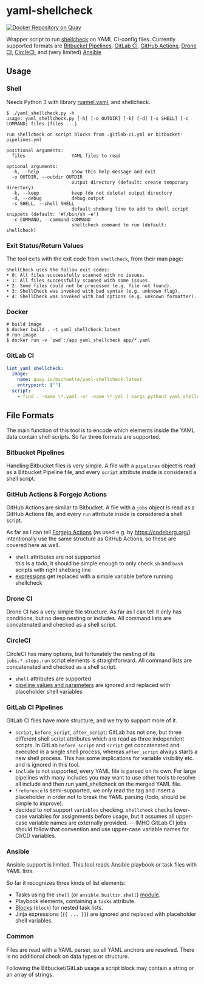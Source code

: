 # yaml-shellcheck

[![Docker Repository on Quay](https://quay.io/repository/mschuette/yaml-shellcheck/status "Docker Repository on Quay")](https://quay.io/repository/mschuette/yaml-shellcheck)

Wrapper script to run [shellcheck](https://github.com/koalaman/shellcheck) on YAML CI-config files.
Currently supported formats are
[Bitbucket Pipelines](https://support.atlassian.com/bitbucket-cloud/docs/configure-bitbucket-pipelinesyml/),
[GitLab CI](https://docs.gitlab.com/ee/ci/yaml/gitlab_ci_yaml.html),
[GitHub Actions](https://docs.github.com/en/actions),
[Drone CI](https://docs.drone.io/pipeline/overview/),
[CircleCI](https://circleci.com/docs/2.0/configuration-reference/),
and (very limited) [Ansible](https://docs.ansible.com/ansible/2.9/modules/shell_module.html)

## Usage

### Shell

Needs Python 3 with library [ruamel.yaml](https://pypi.org/project/ruamel.yaml/),
and shellcheck.

```text
$ ./yaml_shellcheck.py -h
usage: yaml_shellcheck.py [-h] [-o OUTDIR] [-k] [-d] [-s SHELL] [-c COMMAND] files [files ...]

run shellcheck on script blocks from .gitlab-ci.yml or bitbucket-pipelines.yml

positional arguments:
  files                 YAML files to read

optional arguments:
  -h, --help            show this help message and exit
  -o OUTDIR, --outdir OUTDIR
                        output directory (default: create temporary directory)
  -k, --keep            keep (do not delete) output directory
  -d, --debug           debug output
  -s SHELL, --shell SHELL
                        default shebang line to add to shell script snippets (default: '#!/bin/sh -e')
  -c COMMAND, --command COMMAND
                        shellcheck command to run (default: shellcheck)
```

### Exit Status/Return Values

The tool exits with the exit code from `shellcheck`, from their man page:

    ShellCheck uses the follow exit codes:
    • 0: All files successfully scanned with no issues.
    • 1: All files successfully scanned with some issues.
    • 2: Some files could not be processed (e.g. file not found).
    • 3: ShellCheck was invoked with bad syntax (e.g. unknown flag).
    • 4: ShellCheck was invoked with bad options (e.g. unknown formatter).

### Docker

```shell
# build image
$ docker build . -t yaml_shellcheck:latest
# run image
$ docker run -v `pwd`:/app yaml_shellcheck app/*.yaml
```

### GitLab CI

```yaml
lint_yaml_shellcheck:
  image:
    name: quay.io/mschuette/yaml-shellcheck:latest
    entrypoint: [""]
  script:
    - find . -name \*.yaml -or -name \*.yml | xargs python3 yaml_shellcheck.py
```

## File Formats

The main function of this tool is to encode which elements inside the YAML data
contain shell scripts. So far three formats are supported.

### Bitbucket Pipelines

Handling Bitbucket files is very simple. A file with a `pipelines` object
is read as a Bitbucket Pipeline file, and every `script` attribute inside
is considered a shell script.

### GitHub Actions & Forgejo Actions

GitHub Actions are similar to Bitbucket. A file with a `jobs` object
is read as a GitHub Actions file, and every `run` attribute inside
is considered a shell script.

As far as I can tell [Forgejo Actions](https://forgejo.org/docs/latest/user/actions/) (as used e.g. by https://codeberg.org/) intentionally use the same structure as GitHub Actions, so these are covered here as well.

* `shell` attributes are not supported  
this is a todo, it should be simple enough to only check `sh` and `bash` scripts with right shebang line
* [expressions](https://docs.github.com/en/actions/reference/context-and-expression-syntax-for-github-actions) get replaced with a simple variable before running shellcheck

### Drone CI

Drone CI has a very simple file structure. As far as I can tell it only has
conditions, but no deep nesting or includes. All command lists are concatenated
and checked as a shell script.

### CircleCI

CircleCI has many options, but fortunately the nesting of its `jobs.*.steps.run` script elements is straightforward. All command lists are concatenated and checked as a shell script.

* `shell` attributes are supported  
* [pipeline values and parameters](https://circleci.com/docs/2.0/pipeline-variables/) are ignored and replaced with placeholder shell variables

### GitLab CI Pipelines

GitLab CI files have more structure, and we try to support more of it.

* `script`, `before_script`, `after_script`: GitLab has not one, but three different shell script attributes which are read as three independent scripts. In GitLab `before_script` and `script` get concatenated and executed in a single shell process, whereas `after_script` always starts a new shell process. This has some implications for variable visibility etc. and is ignored in this tool.
* `include` is not supported, every YAML file is parsed on its own. For large pipelines with many includes you may want to use other tools to resolve all include and then run yaml_shellcheck on the merged YAML file.
* `!reference` is semi-supported, we only read the tag and insert a placeholder in order not to break the YAML parsing (todo, should be simple to improve).
* decided to _not_ support `variables` checking. `shellcheck` checks lower-case variables for assignments before usage, but it assumes all upper-case variable names are externally provided. -- IMHO GitLab CI jobs should follow that convention and use upper-case variable names for CI/CD variables.

### Ansible

Ansible support is limited. This tool reads Ansible playbook or task files with YAML lists.

So far it recognizes three kinds of list elements:
* Tasks using the `shell` (or `ansible.builtin.shell`) [module](https://docs.ansible.com/ansible/latest/collections/ansible/builtin/shell_module.html#ansible-collections-ansible-builtin-shell-module).
* Playbook elements, containing a `tasks` attribute.
* [Blocks](https://docs.ansible.com/ansible/latest/user_guide/playbooks_blocks.html) (`block`) for nested task lists.
* Jinja expressions (`{{ ... }}`) are ignored and replaced with placeholder shell variables.

### Common

Files are read with a YAML parser, so all YAML anchors are resolved.
There is no additional check on data types or structure.

Following the Bitbucket/GitLab usage a script block may contain a string or an
array of strings.
